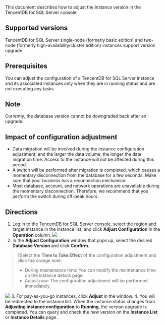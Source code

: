 This document describes how to adjust the instance version in the TencentDB for SQL Server console.

## Supported versions
TencentDB for SQL Server single-node (formerly basic edition) and two-node (formerly high-availability/cluster edition) instances support version upgrade.

## Prerequisites
You can adjust the configuration of a TencentDB for SQL Server instance and its associated instances only when they are in running status and are not executing any tasks.

## Note
Currently, the database version cannot be downgraded back after an upgrade.

## Impact of configuration adjustment
- Data migration will be involved during the instance configuration adjustment, and the larger the data volume, the longer the data migration time. Access to the instance will not be affected during this period.
- A switch will be performed after migration is completed, which causes a momentary disconnection from the database for a few seconds. Make sure that your business has a reconnection mechanism.
- Most database, account, and network operations are unavailable during the momentary disconnection. Therefore, we recommend that you perform the switch during off-peak hours.

## Directions
1. Log in to the [TencentDB for SQL Server console](https://console.cloud.tencent.com/sqlserver), select the region and target instance in the instance list, and click **Adjust Configuration** in the **Operation** column.
![](https://staticintl.cloudcachetci.com/yehe/backend-news/IQuS751_25.png)
2. In the **Adjust Configuration** window that pops up, select the desired **Database Version** and click **Confirm**.
>?Select the **Time to Take Effect** of the configuration adjustment and click the orange note.
> - During maintenance time: You can modify the maintenance time on the instance details page.
>- Adjust now: The configuration adjustment will be performed immediately.
>
![](https://staticintl.cloudcachetci.com/yehe/backend-news/u8ch887_26.png)
3. For pay-as-you-go instances, click **Adjust** in the window.
4. You will be redirected to the instance list. When the instance status changes from **Adjusting instance configuration** to **Running**, the version upgrade is completed. You can query and check the new version on the **Instance List** or **Instance Details** page.
